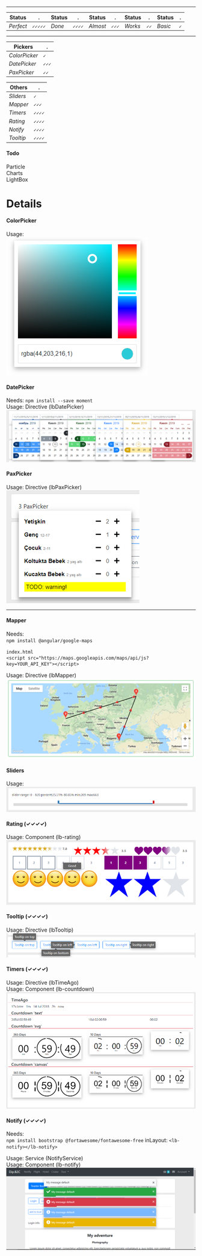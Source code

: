 ___
 Status | . | Status | .| Status | .| Status | .  | Status | .  
 --- | --- | --- | --- | --- | --- | --- | ---  | ---   | ---  
 *Perfect* | `✓✓✓✓✓` |  *Done* | `✓✓✓✓` | *Almost*  | `✓✓✓`    | *Works* | `✓✓`   |*Basic*   | `✓`  
___
 Pickers |  .  
 --- | ---  
 *ColorPicker* | `✓`  
 *DatePicker* | `✓✓✓`  
 *PaxPicker* | `✓✓`  

 Others |  .  
 --- | ---  
 *Sliders* | `✓`  
 *Mapper* | `✓✓✓`  
 *Timers* | `✓✓✓✓`  
 *Rating* | `✓✓✓✓`  
 *Notify* | `✓✓✓✓`  
 *Tooltip* | `✓✓✓✓`  
   
#### Todo
Particle   
Charts  
LightBox  

# Details
 
#### ColorPicker
Usage:  
![](Screenshots/ColorPicker.png "ColorPicker")

#### DatePicker
Needs: `npm install --save moment`  
Usage: Directive (lbDatePicker)  
![](Screenshots/Datepicker_Colors.png "Datepicker Theme")

#### PaxPicker
Usage: Directive (lbPaxPicker)  
![](Screenshots/PaxPicker.png "PaxPicker") 
___

#### Mapper
Needs:  
`npm install @angular/google-maps`
```
index.html
<script src="https://maps.googleapis.com/maps/api/js?key=YOUR_API_KEY"></script>
```  

Usage: Directive (lbMapper)  
![](Screenshots/RouteMap.png "RouteMap")

#### Sliders
Usage:  
![](Screenshots/RangeSlider.png "RangeSlider")

#### Rating (✓✓✓✓)
Usage: Component (lb-rating)  
![](Screenshots/Rating.png "Rating")

#### Tooltip (✓✓✓✓)
Usage: Directive (lbTooltip)  
![](Screenshots/Tooltip.png "Tooltip")

#### Timers (✓✓✓✓)
Usage: Directive (lbTimeAgo)  
Usage: Component (lb-countdown)  
![](Screenshots/Timer.png "TimeAgo & Countdown") 

#### Notify (✓✓✓✓)
Needs:  
`npm install bootstrap @fortawesome/fontawesome-free`
inLayout: `<lb-notify></lb-notify>`  

Usage: Service (NotifyService)  
Usage: Component (lb-notify)  
![](Screenshots/Notify.png "Notify") 
 
